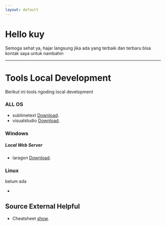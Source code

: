 ```yaml
---
layout: default
---
```


# Hello kuy

Semoga sehat ya, hajar langsung jika ada yang terbaik dan terbaru bisa kontak saya untuk nambahin

***

# Tools Local Development

Berikut ini tools ngoding local development


### ALL OS

- sublimetext [Download](https://www.sublimetext.com/download).
- visualstudio [Download](https://code.visualstudio.com/download).

### Windows

##### Local Web Server
- laragon [Download](https://laragon.org/download/index.html).


### Linux
belum ada

- 
## Source External Helpful

- Cheatsheet [show](https://devhints.io/).



